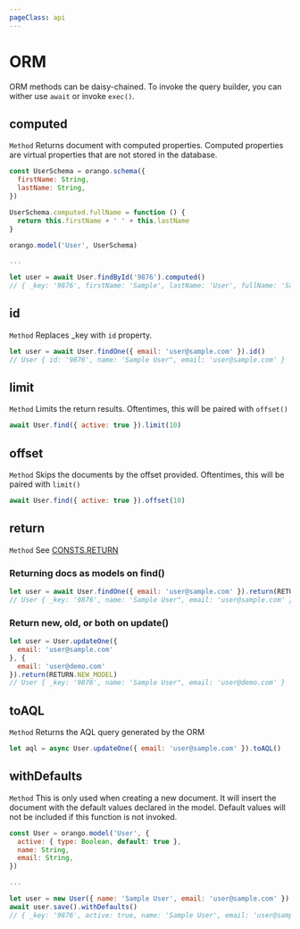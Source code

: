 ```yaml
---
pageClass: api
---
```


# ORM

ORM methods can be daisy-chained. To invoke the query builder, you can wither use `await` or invoke `exec()`.

## computed

`Method` Returns document with computed properties. Computed properties are virtual properties that are not stored in the database.

```js
const UserSchema = orango.schema({
  firstName: String,
  lastName: String,
})

UserSchema.computed.fullName = function () {
  return this.firstName + ' ' + this.lastName
}

orango.model('User', UserSchema)

...

let user = await User.findById('9876').computed()
// { _key: '9876', firstName: 'Sample', lastName: 'User', fullName: 'Sample User' }
```

## id

`Method` Replaces _key with `id` property.

```js
let user = await User.findOne({ email: 'user@sample.com' }).id()
// User { id: '9876', name: 'Sample User", email: 'user@sample.com' }
```

## limit

`Method` Limits the return results. Oftentimes, this will be paired with `offset()`

```js
await User.find({ active: true }).limit(10)
```

## offset

`Method` Skips the documents by the offset provided. Oftentimes, this will be paired with `limit()`

```js
await User.find({ active: true }).offset(10)
```


## return

`Method` See [CONSTS.RETURN](http://localhost:8080/api/consts.html#return)

### Returning docs as models on find()

```js
let user = await User.findOne({ email: 'user@sample.com' }).return(RETURN.MODEL)
// User { _key: '9876', name: 'Sample User", email: 'user@sample.com' }
```

### Return new, old, or both on update()

```js
let user = User.updateOne({ 
  email: 'user@sample.com' 
}, { 
  email: 'user@demo.com' 
}).return(RETURN.NEW_MODEL)
// User { _key: '9876', name: 'Sample User", email: 'user@demo.com' }
```

## toAQL

`Method` Returns the AQL query generated by the ORM

```js
let aql = async User.updateOne({ email: 'user@sample.com' }).toAQL()
```

## withDefaults

`Method` This is only used when creating a new document. It will insert the document with the 
default values declared in the model. Default values will not be included if this function
is not invoked.

```js
const User = orango.model('User', {
  active: { type: Boolean, default: true },
  name: String,
  email: String,
})

...

let user = new User({ name: 'Sample User', email: 'user@sample.com' })
await user.save().withDefaults()
// { _key: '9876', active: true, name: 'Sample User', email: 'user@sample.com' }
```